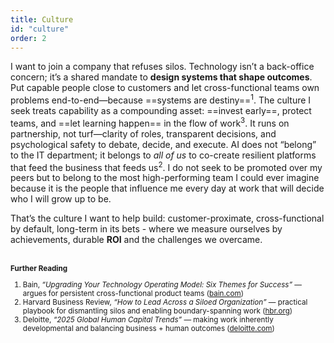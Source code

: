 ```yaml
---
title: Culture
id: "culture"
order: 2
---
```


I want to join a company that refuses silos. Technology isn’t a back-office concern; it’s a shared mandate to **design systems that shape outcomes**. Put capable people close to customers and let cross-functional teams own problems end-to-end—because ==systems are destiny==<sup>1</sup>. The culture I seek treats capability as a compounding asset: ==invest early==, protect teams, and ==let learning happen== in the flow of work<sup>3</sup>. It runs on partnership, not turf—clarity of roles, transparent decisions, and psychological safety to debate, decide, and execute. AI does not “belong” to the IT department; it belongs to *all of us* to co-create resilient platforms that feed the business that feeds us<sup>2</sup>. I do not seek to be promoted over my peers but to belong to the most high-performing team I could ever imagine because it is the people that influence me every day at work that will decide who I will grow up to be.

That’s the culture I want to help build: customer-proximate, cross-functional by default, long-term in its bets - where we measure ourselves by achievements, durable **ROI** and the challenges we overcame.
<br>
<br/>

<small>

**Further Reading**  
1. Bain, *“Upgrading Your Technology Operating Model: Six Themes for Success”* — argues for persistent cross-functional product teams ([bain.com](https://www.bain.com/insights/upgrading-your-technology-operating-model-six-themes-for-success/))  
2. Harvard Business Review, *“How to Lead Across a Siloed Organization”* — practical playbook for dismantling silos and enabling boundary-spanning work ([hbr.org](https://hbr.org/2024/01/how-to-lead-across-a-siloed-organization))  
3. Deloitte, *“2025 Global Human Capital Trends”* — making work inherently developmental and balancing business + human outcomes ([deloitte.com](https://www2.deloitte.com/us/en/insights/focus/human-capital-trends.html))  

</small>